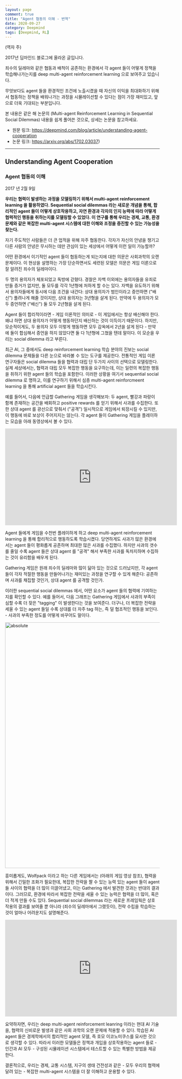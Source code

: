 ```yaml
---
layout: page
comment: true
title: "Agent 협동의 이해 - 번역"
date: 2020-09-27
category: Deepmind
tags: [Deepmind, RL]
---
```


(역자 주)

2017년 딥마인드 블로그에 올라온 글입니다.

죄수의 딜레마와 같은 협동과 배척이 공존하는 환경에서 각 agent 들이 어떻게 정책을 학습해나가는지를 deep multi-agent reinforcement learning 으로 보여주고 있습니다.

무엇보다도 agent 들을 환경적인 조건에 노출시켰을 때 자신의 이익을 최대화하기 위해서 협동하는 정책을 배워나가는 과정을 시뮬레이션할 수 있다는 점이 가장 재미있고, 앞으로 더욱 기대되는 부분입니다.

본 내용은 같은 해 논문의 (Multi-agent Reinforcement Learning in Sequential Social Dilemmas) 내용을 쉽게 풀어쓴 것으로, 상세는 논문을 참고하세요.

- 원문 링크: https://deepmind.com/blog/article/understanding-agent-cooperation
- 논문 링크: https://arxiv.org/abs/1702.03037)

---
## Understanding Agent Cooperation
### Agent 협동의 이해

2017 년 2월 9일

__우리는 협력이 발생하는 과정을 모델링하기 위해서 multi-agent reinforcement learning 을 활용하였다. Sequential social dilemmas 라는 새로운 개념을 통해, 합리적인 agent 들이 어떻게 상호작용하고, 자연 환경과 각자의 인지 능력에 따라 어떻게 협력적인 행동을 취하는지를 모델링할 수 있었다. 이 연구를 통해 우리는 경제, 교통, 환경 문제와 같은 복잡한 multi-agent 시스템에 대한 이해와 조정을 증진할 수 있는 가능성을 찾는다.__



자기 주도적인 사람들은 더 큰 업적을 위해 자주 협동한다. 각자가 자신의 안녕을 챙기고 다른 사람의 안녕은 무시하는 데만 관심이 있는 세상에서 어떻게 이런 일이 가능할까?

어떤 환경에서 이기적인 agent 들이 협동하는게 되는지에 대한 의문은 사회과학의 오랜 문제이다. 이 현상을 설명하는 가장 단순하면서도 세련된 모델은 의문은 게임 이론으로 잘 알려진 죄수의 딜레마이다.

두 명의 용의자가 체포되었고 독방에 갇혔다. 경찰은 자백 이외에는 용의자들을 유죄로 만들 증거가 없지만, 둘 모두를 각각 1년형에 처하게 할 수는 있다. 자백을 유도하기 위해서 용의자들에게 동시에 다음 조건을 내건다: 상대 용의자가 범인이라고 증언하면 ("배신") 풀려나게 해줄 것이지만, 상대 용의자는 3년형을 살게 된다. 만약에 두 용의자가 모두 증언하면 ("배신") 둘 모두 2년형을 살게 된다.

Agent 들이 합리적이라면 - 게임 이론적인 의미로 - 이 게임에서는 항상 배신해야 한다. 왜냐 하면 상대 용의자가 어떻게 행동하던지 배신하는 것이 이득이기 때문이다. 하지만, 모순적이게도, 두 용의자 모두 이렇게 행동하면 모두 감옥에서 2년을 살게 된다 - 만약에 둘이 합심해서 증언을 하지 않았다면 둘 다 1년형에 그쳤을 텐데 말이다. 이 모순을 우리는 social dilemma 라고 부른다.

최근 AI, 그 중에서도 deep reinforcement learning 학습 분야의 진보는 social dilemma 문제들을 다른 눈으로 바라볼 수 있는 도구를 제공한다. 전통적인 게임 이론 연구자들은 social dilemma 들을 협력과 대립 단 두가지 사이의 선택으로 모델링한다. 실제 세상에서는, 협력과 대립 모두 복잡한 행동을 요구하는데, 이는 일련의 복잡한 행동을 취하기 위한 agent 들의 학습을 포함한다. 이러한 상황을 여기서 sequential social dilemma 로 명하고, 이를 연구하기 위해서 심층 multi-agent reinforcmeent learning 을 통해 artificial agent 들을 학습시킨다.

예를 들어서, 다음에 언급할 Gathering 게임을 생각해보자: 두 agent, 빨강과 파랑이 함께 존재하는 공간을 배회하고 positive rewards 를 얻기 위해서 사과를 수집한다. 또한 상대 agent 를 광선으로 맞춰서 ("공격") 일시적으로 게임에서 퇴장시킬 수 있지만, 이 행동에 바로 보상이 주어지지는 않는다. 각 agent 들이  Gathering 게임을 플레이하는 모습을 아래 동영상에서 볼 수 있다.

<iframe width="560" height="315" src="https://www.youtube.com/embed/DguzKGCw-Qg" frameborder="0" allow="accelerometer; autoplay; clipboard-write; encrypted-media; gyroscope; picture-in-picture" allowfullscreen></iframe>



Agent 들에게 게임을 수천번 플레이하게 하고 deep multi-agent reinforcement learning 을 통해 합리적으로 행동하도록 학습시켰다. 당연하게도 사과가 많은 환경에서는 agent 들이 평화롭게 공존하며 최대한 많은 사과를 수집했다. 하지만 사과의 갯수를 줄일 수록 agent 들은 상대 agent 를 "공격" 해서 부족한 사과를 독차지하며 수집하는 것이 유리함을 배우게 된다.

Gathering 게임은 원래 죄수의 딜레마와 많이 닮아 있는 것으로 드러났지만, 각 agent 들이 각자 적절한 행동을 만들어나가는 재미있는 과정을 연구할 수 있게 해준다: 공존하며 사과를 채집할 것인가, 상대 agent 를 공격할 것인가.

이러한 sequential social dilemmas 에서, 어떤 요소가 agent 들의 협력에 기여하는지를 확인할 수 있다. 예를 들어서, 다음 그래프는 Gathering 게임에서 사과의 부족이 심할 수록 더 잦은 "tagging" 이 발생한다는 것을 보여준다. 더구나, 더 복잡한 전략을 세울 수 있는 agent 들일 수록 상대를 더 자주 tag 하는, 즉 덜 협조적인 행동을 보인다. - 사과의 부족한 정도를 어떻게 바꾸어도 말이다.



<img src='{{ "/assets/2020-09-27-Understanding_Agent_Cooperation_(번역)/plot.jpg" | relative_url }}' alt='absolute' width=800 />





흥미롭게도, Wolfpack 이라고 하는 다른 게임에서는 (아래의 게임 영상 참조), 협력을 위해서 긴밀한 조화가 필요한데, 복잡한 전략을 짤 수 있는 능력 있는 agent 들이 agent 들 사이의 협력을 더 많이 이끌어냈고, 이는 Gathering 에서 발견한 것과는 반대의 결과이다. 그러므로, 환경에 따라서 복잡한 전략을 세울 수 있는 능력은 협력을 더 많이, 혹은 더 적게 만들 수도 있다. Sequential social dilemmas 라는 새로운 프레임웍은 상호 작용의 결과를 보여줄 뿐 아니라 (죄수의 딜레마에서 그랬듯이), 전략 수립을 학습하는 것이 얼마나 어려운지도 설명해준다.



<iframe width="560" height="315" src="https://www.youtube.com/embed/C0M1IXASXh4" frameborder="0" allow="accelerometer; autoplay; clipboard-write; encrypted-media; gyroscope; picture-in-picture" allowfullscreen></iframe>



요약하자면, 우리는 deep multi-agent reinforcement leanring 이라는 현대 AI 기술을, 협력의 신비로운 발생과 같은 사회 과학의 오랜 문제에 적용할 수 있다. 학습된 AI agent 들은 경제학에서의 합리적인 agent 모델, 즉 호모 이코노미쿠스를 묘사한 것으로 생각할 수 있다. 따라서 이러한 모델들은 정책과 개입을 상호작용하는 agent 들로 - 인간과 AI 모두 - 구성된 시뮬레이션 시스템에서 테스트할 수 있는 특별한 방법을 제공한다. 

결론적으로, 우리는 경제, 교통 시스템, 지구의 생태 건전성과 같은 - 모두 우리의 협력에 달려 있는 - 복잡한 multi-agent 시스템을 더 잘 이해하고 운용할 수 있다.
